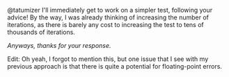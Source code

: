 @tatumizer I'll immediately get to work on a simpler test, following your advice!  By the way, I was already thinking of increasing the number of iterations, as there is barely any cost to increasing the test to tens of thousands of iterations.

*Anyways, thanks for your response.*

Edit: Oh yeah, I forgot to mention this, but one issue that I see with my previous approach is that there is quite a potential for floating-point errors.